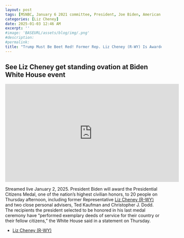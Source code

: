 ```yaml
---
layout: post
tags: [MSNBC, January 6 2021 committee, President, Joe Biden, American Citizens Award, Donald Trump, politics]
categories: [Liz Cheney]
date: 2025-01-03 12:46 AM
excerpt: ''
#image: 'BASEURL/assets/blog/img/.png'
#description:
#permalink:
title: "Trump Must Be Beet Red! Former Rep. Liz Cheney (R-WY) Is Awarded American Citizens Award By President Joe Biden. Gets a Standing Ovation Also!"
---
```



## See Liz Cheney get standing ovation at Biden White House event

<iframe width="560" height="315" src="https://www.youtube.com/embed/uhv9QGV6as0?si=kGbGooYGkoGlVZlg&amp;start=570" title="YouTube video player" frameborder="0" allow="accelerometer; autoplay; clipboard-write; encrypted-media; gyroscope; picture-in-picture; web-share" referrerpolicy="strict-origin-when-cross-origin" allowfullscreen></iframe>

Streamed live January 2, 2025.
President Biden will award the Presidential Citizens Medal, one of the nation’s highest civilian honors, to 20 people on Thursday afternoon, including former Representative [Liz Cheney (R-WY)](https://www.congress.gov/member/liz-cheney/C001109) and two close personal advisers, Ted Kaufman and Christopher J. Dodd. The recipients the president selected to be honored in his last medal ceremony have “performed exemplary deeds of service for their country or their fellow citizens,” the White House said in a statement on Thursday.

- [Liz Cheney (R-WY)](https://www.congress.gov/member/liz-cheney/C001109)